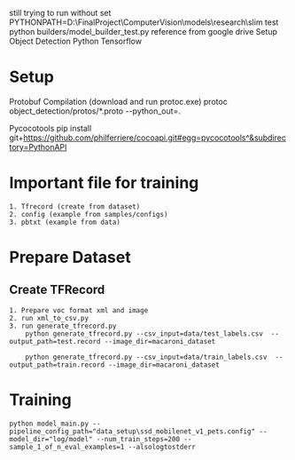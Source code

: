still trying to run without set PYTHONPATH=D:\FinalProject\ComputerVision\models\research\slim
test python builders/model_builder_test.py
reference from google drive Setup Object Detection Python Tensorflow

# Setup
Protobuf Compilation (download and run protoc.exe)
    protoc object_detection/protos/*.proto --python_out=.

Pycocotools
    pip install git+https://github.com/philferriere/cocoapi.git#egg=pycocotools^&subdirectory=PythonAPI

# Important file for training 
    1. Tfrecord (create from dataset)
    2. config (example from samples/configs)
    3. pbtxt (example from data)


# Prepare Dataset 
## Create TFRecord
    1. Prepare voc format xml and image 
    2. run xml_to_csv.py 
    3. run generate_tfrecord.py
        python generate_tfrecord.py --csv_input=data/test_labels.csv  --output_path=test.record --image_dir=macaroni_dataset

        python generate_tfrecord.py --csv_input=data/train_labels.csv  --output_path=train.record --image_dir=macaroni_dataset

# Training
    
    python model_main.py --pipeline_config_path="data_setup\ssd_mobilenet_v1_pets.config" --model_dir="log/model" --num_train_steps=200 --sample_1_of_n_eval_examples=1 --alsologtostderr